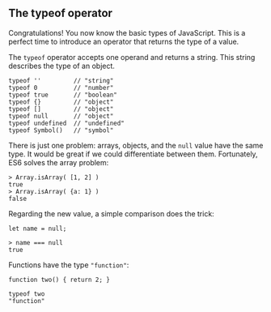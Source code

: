 ## The typeof operator

Congratulations! You now know the basic types of JavaScript. This is a perfect time to introduce an operator that returns the type of a value.

The `typeof` operator accepts one operand and returns a string. This string describes the type of an object.

```
typeof ''         // "string"
typeof 0          // "number"
typeof true       // "boolean"
typeof {}         // "object"
typeof []         // "object"
typeof null       // "object"
typeof undefined  // "undefined"
typeof Symbol()   // "symbol"
```

There is just one problem: arrays, objects, and the `null` value have the same type. It would be great if we could differentiate between them. Fortunately, ES6 solves the array problem:

```
> Array.isArray( [1, 2] )
true
> Array.isArray( {a: 1} )
false
```

Regarding the new value, a simple comparison does the trick:

```
let name = null;

> name === null
true
```

Functions have the type `"function"`:

```
function two() { return 2; }

typeof two
"function"
```
